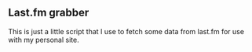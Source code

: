 ## Last.fm grabber

This is just a little script that I use to fetch some data from last.fm for use with my personal site. 